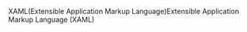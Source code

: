 <span data-ttu-id="6546f-101">XAML(Extensible Application Markup Language)</span><span class="sxs-lookup"><span data-stu-id="6546f-101">Extensible Application Markup Language (XAML)</span></span>